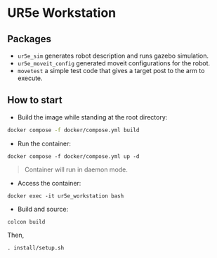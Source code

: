 # UR5e Workstation

## Packages

- `ur5e_sim` generates robot description and runs gazebo simulation.
- `ur5e_moveit_config` generated moveit configurations for the robot.
- `movetest` a simple test code that gives a target post to the arm to execute.

## How to start

- Build the image while standing at the root directory:

```bash
docker compose -f docker/compose.yml build
```

- Run the container:

```
docker compose -f docker/compose.yml up -d
```

> Container will run in daemon mode.

- Access the container:

```
docker exec -it ur5e_workstation bash
```

- Build and source:

```
colcon build
```

Then, 

```
. install/setup.sh
```

